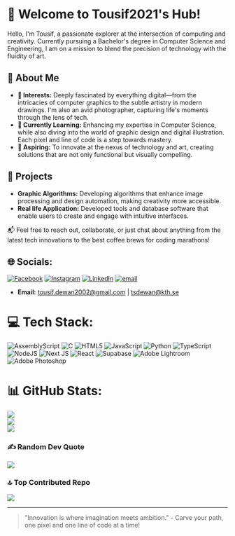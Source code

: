 # 👋 Welcome to Tousif2021's Hub!

Hello, I'm Tousif, a passionate explorer at the intersection of computing and creativity. Currently pursuing a Bachelor's degree in Computer Science and Engineering, I am on a mission to blend the precision of technology with the fluidity of art.

## 🚀 About Me
- **👀 Interests:** Deeply fascinated by everything digital—from the intricacies of computer graphics to the subtle artistry in modern drawings. I'm also an avid photographer, capturing life's moments through the lens of tech.
- **🌱 Currently Learning:** Enhancing my expertise in Computer Science, while also diving into the world of graphic design and digital illustration. Each pixel and line of code is a step towards mastery.
- **💼 Aspiring:** To innovate at the nexus of technology and art, creating solutions that are not only functional but visually compelling.

## 🎨 Projects
- **Graphic Algorithms:** Developing algorithms that enhance image processing and design automation, making creativity more accessible.
- **Real life Application:** Developed tools and database software that enable users to create and engage with intuitive interfaces.

📬 Feel free to reach out, collaborate, or just chat about anything from the latest tech innovations to the best coffee brews for coding marathons!

## 🌐 Socials:
[![Facebook](https://img.shields.io/badge/Facebook-%231877F2.svg?logo=Facebook&logoColor=white)](https://facebook.com/tousif.dewan.98) [![Instagram](https://img.shields.io/badge/Instagram-%23E4405F.svg?logo=Instagram&logoColor=white)](https://instagram.com/tousif_dewan) [![LinkedIn](https://img.shields.io/badge/LinkedIn-%230077B5.svg?logo=linkedin&logoColor=white)](https://linkedin.com/in/tousifdewan) [![email](https://img.shields.io/badge/Email-D14836?logo=gmail&logoColor=white)](mailto:tsdewan@kth.se) 
- **Email:** tousif.dewan2002@gmail.com | tsdewan@kth.se

# 💻 Tech Stack:
![AssemblyScript](https://img.shields.io/badge/assembly%20script-%23000000.svg?style=for-the-badge&logo=assemblyscript&logoColor=white) ![C](https://img.shields.io/badge/c-%2300599C.svg?style=for-the-badge&logo=c&logoColor=white) ![HTML5](https://img.shields.io/badge/html5-%23E34F26.svg?style=for-the-badge&logo=html5&logoColor=white) ![JavaScript](https://img.shields.io/badge/javascript-%23323330.svg?style=for-the-badge&logo=javascript&logoColor=%23F7DF1E) ![Python](https://img.shields.io/badge/python-3670A0?style=for-the-badge&logo=python&logoColor=ffdd54) ![TypeScript](https://img.shields.io/badge/typescript-%23007ACC.svg?style=for-the-badge&logo=typescript&logoColor=white) ![NodeJS](https://img.shields.io/badge/node.js-6DA55F?style=for-the-badge&logo=node.js&logoColor=white) ![Next JS](https://img.shields.io/badge/Next-black?style=for-the-badge&logo=next.js&logoColor=white) ![React](https://img.shields.io/badge/react-%2320232a.svg?style=for-the-badge&logo=react&logoColor=%2361DAFB) ![Supabase](https://img.shields.io/badge/Supabase-3ECF8E?style=for-the-badge&logo=supabase&logoColor=white) ![Adobe Lightroom](https://img.shields.io/badge/Adobe%20Lightroom-31A8FF.svg?style=for-the-badge&logo=Adobe%20Lightroom&logoColor=white) ![Adobe Photoshop](https://img.shields.io/badge/adobe%20photoshop-%2331A8FF.svg?style=for-the-badge&logo=adobe%20photoshop&logoColor=white)
# 📊 GitHub Stats:
![](https://github-readme-stats.vercel.app/api?username=Tousif2021&theme=vue-dark&hide_border=false&include_all_commits=true&count_private=true)<br/>
![](https://nirzak-streak-stats.vercel.app/?user=Tousif2021&theme=vue-dark&hide_border=false)<br/>
![](https://github-readme-stats.vercel.app/api/top-langs/?username=Tousif2021&theme=vue-dark&hide_border=false&include_all_commits=true&count_private=true&layout=compact)

### ✍️ Random Dev Quote
![](https://quotes-github-readme.vercel.app/api?type=horizontal&theme=radical)

### 🔝 Top Contributed Repo
![](https://github-contributor-stats.vercel.app/api?username=Tousif2021&limit=5&theme=vue-dark&combine_all_yearly_contributions=true)

---
> "Innovation is where imagination meets ambition." - Carve your path, one pixel and one line of code at a time!
